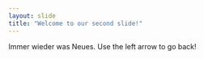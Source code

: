 ```yaml
---
layout: slide
title: "Welcome to our second slide!"
---
```

Immer wieder was Neues.
Use the left arrow to go back!
